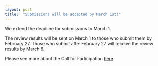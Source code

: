 ```yaml
---
layout: post
title:  "Submissions will be accepted by March 1st!"
---
```


We extend the deadline for submissions to March 1.

The review results will be sent on March 1 to those who submit them by February 27.
Those who submit after February 27 will receive the review results by March 6.

Please see more about the Call for Participation <a href="../../../docs/history/2023/call/">here</a>.